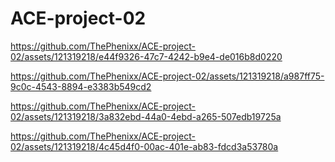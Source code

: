 # ACE-project-02

https://github.com/ThePhenixx/ACE-project-02/assets/121319218/e44f9326-47c7-4242-b9e4-de016b8d0220

https://github.com/ThePhenixx/ACE-project-02/assets/121319218/a987ff75-9c0c-4543-8894-e3383b549cd2

https://github.com/ThePhenixx/ACE-project-02/assets/121319218/3a832ebd-44a0-4ebd-a265-507edb19725a

https://github.com/ThePhenixx/ACE-project-02/assets/121319218/4c45d4f0-00ac-401e-ab83-fdcd3a53780a
